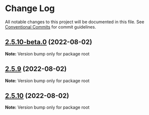 # Change Log

All notable changes to this project will be documented in this file.
See [Conventional Commits](https://conventionalcommits.org) for commit guidelines.

## [2.5.10-beta.0](https://github.com/pfapi/pfapi/compare/v2.5.11-beta.0...v2.5.10-beta.0) (2022-08-02)

**Note:** Version bump only for package root





## [2.5.9](https://github.com/pfapi/pfapi/compare/v2.5.10...v2.5.9) (2022-08-02)

**Note:** Version bump only for package root





## [2.5.10](https://github.com/pfapi/pfapi/compare/v2.5.9...v2.5.10) (2022-08-02)

**Note:** Version bump only for package root
